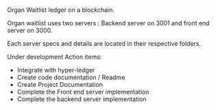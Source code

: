 Organ Waitlist ledger on a blockchain.

Organ waitlist uses two servers :
Backend server on 3001 and front end server on 3000.

Each server specs and details are located in their respective folders.

Under development
Action items:
- Integrate with hyper-ledger
- Create code documentation / Readme
- Create Project Documentation
- Complete the Front end server implementation
- Complete the backend server implementation